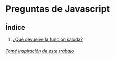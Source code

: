 # Preguntas de Javascript

## Índice
1. [¿Qué devuelve la función saluda?](https://github.com/francoibanezweb/preguntas-de-javascript/blob/main/funcion-saluda.md)


###### [Tomé inspiración de este trabajo](https://github.com/lydiahallie/javascript-questions)
